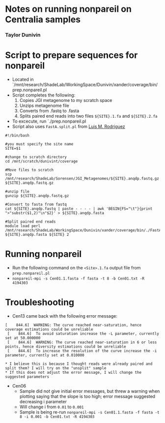 # Notes on running nonpareil on Centralia samples
### Taylor Dunivin

# Script to prepare sequences for nonpareil
* Located in `/mnt/research/ShadeLab/WorkingSpace/Dunivin/xander/coverage/bin/prep.nonpareil.pl
* Script completes the following:
  1. Copies JGI metagenome to my scratch space
  2. Unzips metagenome file
  3. Converts from .fastq to .fasta
  4. Splits paired end reads into two files `${SITE}.1.fa` and `${SITE}.2.fa`
* To excecute, run `./prep.nonpareil.pl <SITE>
* Script also uses `FastA.split.pl` from [Luis M. Rodriguez](https://github.com/lmrodriguezr/enveomics/blob/master/Scripts/FastA.split.pl)

```
#!/bin/bash

#you must specify the site name
SITE=$1

#change to scratch directory
cd /mnt/scratch/dunivint/coverage

#Move files to scratch
scp /mnt/research/ShadeLab/Sorensen/JGI_Metagenomes/${SITE}.anqdp.fastq.gz ${SITE}.anqdp.fastq.gz

#unzip file
gunzip ${SITE}.anqdp.fastq.gz 

#Convert to fasta from fastq
cat ${SITE}.anqdp.fastq | paste - - - - | awk 'BEGIN{FS="\t"}{print ">"substr($1,2)"\n"$2}' > ${SITE}.anqdp.fasta

#Split paired end reads
module load perl
/mnt/research/ShadeLab/WorkingSpace/Dunivin/xander/coverage/bin/./FastA.split.pl ${SITE}.anqdp.fasta ${SITE} 2
```

# Running nonpareil
* Run the following command on the `<Site>.1.fa` output file from `prep.nonpareil.pl`
* `nonpareil-mpi -s Cen01.1.fasta -f fasta -t 8 -b Cen01.txt -R 4194303`

# Troubleshooting
* Cen13 came back with the following error message: 
```
[    844.6]  WARNING: The curve reached near-saturation, hence coverage estimations could be unreliable
 [    844.6]  To avoid saturation increase the -L parameter, currently set at 50.000000
 [    844.6]  WARNING: The curve reached near-saturation in 6 or less points, hence diversity estimations could be unreliable
 [    844.6]  To increase the resolution of the curve increase the -i parameter, currently set at 0.010000
 ```
    * I believe this is because I thought reads were already paired and split them? I will try on the "unsplit" sample
    * If this does not adjust the error message, I will change the suggested parameters
 
* Cen06
  * Sample did not give initial error messages, but threw a warning when plotting saying that the slope is too high; error message suggested decreasing i parameter
  * Will change i from `0.01` to `0.001`
  * Sample is being re-run `nonpareil-mpi -s Cen01.1.fasta -f fasta -t 8 -i 0.001 -b Cen01.txt -R 4194303`
